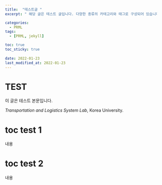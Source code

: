 ```yaml
---
title:  "테스트글 "
excerpt: " 해당 글은 테스트 글입니다. 다양한 종류의 카테고리와 태그로 구성되어 있습니다. "

categories:
  - PRML
tags:
  - [PRML, jekyll]

toc: true
toc_sticky: true
 
date: 2022-01-23
last_modified_at: 2022-01-23
---
```


# TEST

이 글은 테스트 본문입니다.

*Transportation and Logistics System Lab*, Korea University.

# toc test 1

내용

# toc test 2

내용